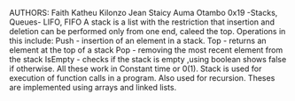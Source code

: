AUTHORS: Faith Katheu Kilonzo
         Jean Staicy Auma Otambo
0x19 -Stacks, Queues- LIFO, FIFO
A stack is a list with the restriction that insertion and deletion can be performed only from one end, caleed the top.
Operations in this include:
Push - insertion of an element in a stack.
Top - returns an element at the top of a stack
Pop - removing the most recent element from the stack
IsEmpty - checks if the stack is empty ,using boolean shows false if otherwise.
All these work in Constant time or 0(1).
Stack is used for execution of function calls in a program.
Also used for  recursion.
Theses are implemented using arrays and linked lists.
